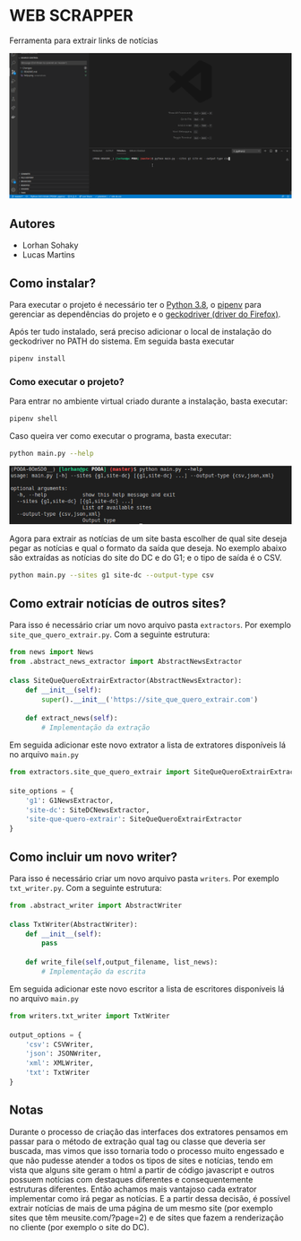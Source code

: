 # WEB SCRAPPER
Ferramenta para extrair links de notícias

![Execução do projeto](./screenshots/running.gif)


## Autores
- Lorhan Sohaky
- Lucas Martins

## Como instalar?
Para executar o projeto é necessário ter o [Python 3.8](https://www.python.org/downloads/), o [pipenv](https://pypi.org/project/pipenv/) para gerenciar as dependências do projeto e o [geckodriver (driver do Firefox)](https://www.selenium.dev/selenium/docs/api/py/index.html#drivers).

Após ter tudo instalado, será preciso adicionar o local de instalação do geckodriver no PATH do sistema. Em seguida basta executar

```sh
pipenv install
```

### Como executar o projeto?
Para entrar no ambiente virtual criado durante a instalação, basta executar:
```sh
pipenv shell
```

Caso queira ver como executar o programa, basta executar:
```sh
python main.py --help
```

![Saída do programa ao passar o argumento de help](./screenshots/help.png)


Agora para extrair as notícias de um site basta escolher de qual site deseja pegar as notícias e qual o formato da saída que deseja. No exemplo abaixo são extraídas as notícias do site do DC e do G1; e o tipo de saída é o CSV.

```sh
python main.py --sites g1 site-dc --output-type csv
```

## Como extrair notícias de outros sites?
Para isso é necessário criar um novo arquivo pasta `extractors`. Por exemplo `site_que_quero_extrair.py`. Com a seguinte estrutura:

```python
from news import News
from .abstract_news_extractor import AbstractNewsExtractor

class SiteQueQueroExtrairExtractor(AbstractNewsExtractor):
    def __init__(self):
        super().__init__('https://site_que_quero_extrair.com')

    def extract_news(self):
        # Implementação da extração
```

Em seguida adicionar este novo extrator a lista de extratores disponíveis lá no arquivo `main.py`

```python
from extractors.site_que_quero_extrair import SiteQueQueroExtrairExtractor

site_options = {
    'g1': G1NewsExtractor,
    'site-dc': SiteDCNewsExtractor,
    'site-que-quero-extrair': SiteQueQueroExtrairExtractor
}
```

## Como incluir um novo writer?

Para isso é necessário criar um novo arquivo pasta `writers`. Por exemplo `txt_writer.py`. Com a seguinte estrutura:

```python
from .abstract_writer import AbstractWriter

class TxtWriter(AbstractWriter):
    def __init__(self):
        pass
    
    def write_file(self,output_filename, list_news):
        # Implementação da escrita

```

Em seguida adicionar este novo escritor a lista de escritores disponíveis lá no arquivo `main.py`

```python
from writers.txt_writer import TxtWriter

output_options = {
    'csv': CSVWriter,
    'json': JSONWriter,
    'xml': XMLWriter,
    'txt': TxtWriter
}
```

## Notas
Durante o processo de criação das interfaces dos extratores pensamos em passar para o método de extração qual tag ou classe que deveria ser buscada, mas vimos que isso tornaria todo o processo muito engessado e que não pudesse atender a todos os tipos de sites e notícias, tendo em vista que alguns site geram o html a partir de código javascript e outros possuem notícias com destaques diferentes e consequentemente estruturas diferentes. Então achamos mais vantajoso cada extrator implementar como irá pegar as notícias. E a partir dessa decisão, é possível extrair notícias de mais de uma página de um mesmo site (por exemplo sites que têm meusite.com/?page=2) e de sites que fazem a renderização no cliente (por exemplo o site do DC).